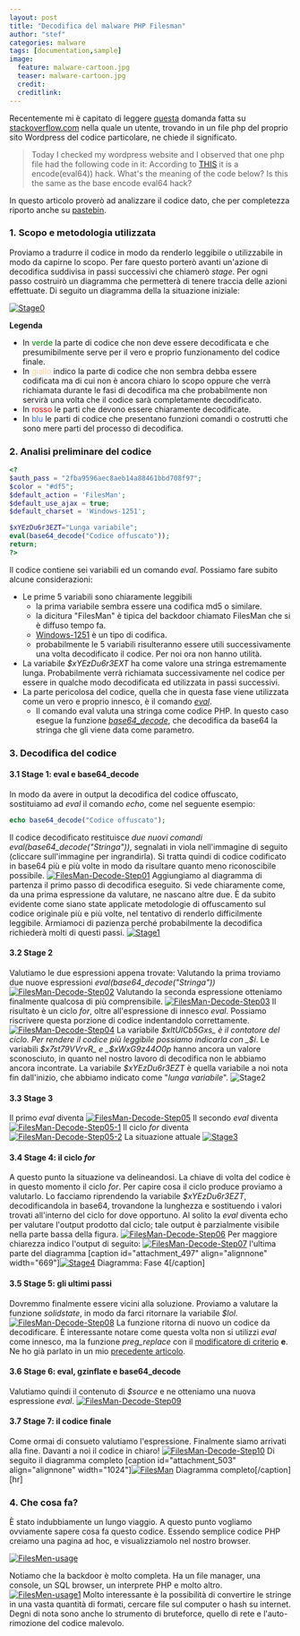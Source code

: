 ```yaml
---
layout: post
title: "Decodifica del malware PHP Filesman"
author: "stef"
categories: malware
tags: [documentation,sample]
image:
  feature: malware-cartoon.jpg
  teaser: malware-cartoon.jpg
  credit:
  creditlink:
---
```


Recentemente mi è capitato di leggere [questa](http://stackoverflow.com/questions/25993817/strange-code-on-wordpress-website) domanda fatta su [stackoverflow.com](http://stackoverflow.com/) nella quale un utente, trovando in un file php del proprio sito Wordpress del codice particolare, ne chiede il significato. 

>Today I checked my wordpress website and I observed that one php file had the following code in it: According to [THIS](http://www.unphp.net/decode/0ab3310454272a9d776c468f6f8a5ef8/) it is a encode(eval64)) hack. What's the meaning of the code below? Is this the same as the base encode eval64 hack?

In questo articolo proverò ad analizzare il codice dato, che per completezza riporto anche su [pastebin](http://pastebin.com/1d7p3Cyx).

### 1. Scopo e metodologia utilizzata

Proviamo a tradurre il codice in modo da renderlo leggibile o utilizzabile in modo da capirne lo scopo. Per fare questo porterò avanti un'azione di decodifica suddivisa in passi successivi che chiamerò _stage_. Per ogni passo costruirò un diagramma che permetterà di tenere traccia delle azioni effettuate. Di seguito un diagramma della la situazione iniziale: 

[![Stage0](http://stefano.chebravo.com/wp-content/uploads/2015/05/Stage0.png)](http://stefano.chebravo.com/wp-content/uploads/2015/05/Stage0.png) 

**Legenda**

*   In <span style="color: #008000;">verde</span> la parte di codice che non deve essere decodificata e che presumibilmente serve per il vero e proprio funzionamento del codice finale.
*   In <span style="color: #ffcc99;">giallo</span> indico la parte di codice che non sembra debba essere codificata ma di cui non è ancora chiaro lo scopo oppure che verrà richiamata durante le fasi di decodifica ma che probabilmente non servirà una volta che il codice sarà completamente decodificato.
*   In <span style="color: #ff0000;">rosso</span> le parti che devono essere chiaramente decodificate.
*   In <span style="color: #3366ff;">blu</span> le parti di codice che presentano funzioni comandi o costrutti che sono mere parti del processo di decodifica.


### 2. Analisi preliminare del codice

```PHP
<?
$auth_pass = "2fba9596aec8aeb14a88461bbd708f97";
$color = "#df5";
$default_action = 'FilesMan';
$default_use_ajax = true;
$default_charset = 'Windows-1251';

$xYEzDu6r3EZT="Lunga variabile";
eval(base64_decode("Codice offuscato"));
return;
?>
```

Il codice contiene sei variabili ed un comando _eval_. Possiamo fare subito alcune considerazioni:

*   Le prime 5 variabili sono chiaramente leggibili
    *   la prima variabile sembra essere una codifica md5 o similare.
    *   la dicitura "FilesMan" è tipica del backdoor chiamato FilesMan che si è diffuso tempo fa.
    *   [Windows-1251](http://en.wikipedia.org/wiki/Windows-1251) è un tipo di codifica.
    *   probabilmente le 5 variabili risulteranno essere utili successivamente una volta decodificato il codice. Per noi ora non hanno utilità.
*   La variabile _$xYEzDu6r3EXT_ ha come valore una stringa estremamente lunga. Probabilmente verrà richiamata successivamente nel codice per essere in qualche modo decodificata ed utilizzata in passi successivi.
*   La parte pericolosa del codice, quella che in questa fase viene utilizzata come un vero e proprio innesco, è il comando _[eval](http://php.net/manual/it/function.eval.php)_.
    *   Il comando eval valuta una stringa come codice PHP. In questo caso esegue la funzione _[base64_decode](http://php.net/manual/it/function.base64-decode.php)_, che decodifica da base64 la stringa che gli viene data come parametro.

### 3. Decodifica del codice

#### 3.1 Stage 1: eval e base64_decode

In modo da avere in output la decodifica del codice offuscato, sostituiamo ad _eval_ il comando _echo_, come nel seguente esempio:

``` php
echo base64_decode("Codice offuscato");
```

Il codice decodificato restituisce _due nuovi comandi eval(base64_decode("Stringa"))_, segnalati in viola nell'immagine di seguito (cliccare sull'immagine per ingrandirla). Si tratta quindi di codice codificato in base64 più e più volte in modo da risultare quanto meno riconoscibile possibile. [![FilesMan-Decode-Step01](http://stefano.chebravo.com/wp-content/uploads/2015/05/FilesMan-Decode-Step01.png)](http://stefano.chebravo.com/wp-content/uploads/2015/05/FilesMan-Decode-Step01.png) Aggiungiamo al diagramma di partenza il primo passo di decodifica eseguito. Si vede chiaramente come, da una prima espressione da valutare, ne nascano altre due. È da subito evidente come siano state applicate metodologie di offuscamento sul codice originale più e più volte, nel tentativo di renderlo difficilmente leggibile. Armiamoci di pazienza perché probabilmente la decodifica richiederà molti di questi passi. 
[![Stage1](http://stefano.chebravo.com/wp-content/uploads/2015/05/Stage1.png)](http://stefano.chebravo.com/wp-content/uploads/2015/05/Stage1.png)

#### 3.2 Stage 2

Valutiamo le due espressioni appena trovate: Valutando la prima troviamo due nuove espressioni _eval(base64_decode("Stringa"))_ [![FilesMan-Decode-Step02](http://stefano.chebravo.com/wp-content/uploads/2015/05/FilesMan-Decode-Step02.png)](http://stefano.chebravo.com/wp-content/uploads/2015/05/FilesMan-Decode-Step02.png) Valutando la seconda espressione otteniamo finalmente qualcosa di più comprensibile. [![FilesMan-Decode-Step03](http://stefano.chebravo.com/wp-content/uploads/2015/05/FilesMan-Decode-Step03.png)](http://stefano.chebravo.com/wp-content/uploads/2015/05/FilesMan-Decode-Step03.png) Il risultato è un ciclo _for_, oltre all'espressione di innesco _eval_. Possiamo riscrivere questa porzione di codice indentandolo correttamente. [![FilesMan-Decode-Step04](http://stefano.chebravo.com/wp-content/uploads/2015/05/FilesMan-Decode-Step04.png)](http://stefano.chebravo.com/wp-content/uploads/2015/05/FilesMan-Decode-Step04.png) La variabile _$xltUlCb5Gxs_ è il contatore del ciclo. Per rendere il codice più leggibile possiamo indicarla con _$i_. Le variabili _$x7st79VVrvR_ e _$xWxG9z44O0p_ hanno ancora un valore sconosciuto, in quanto nel nostro lavoro di decodifica non le abbiamo ancora incontrate. La variabile _$xYEzDu6r3EZT_ è quella variabile a noi nota fin dall'inizio, che abbiamo indicato come "_lunga variabile_". 
![Stage2](http://stefano.chebravo.com/wp-content/uploads/2015/05/Stage21.png)

#### 3.3 Stage 3

Il primo _eval_ diventa [![FilesMan-Decode-Step05](http://stefano.chebravo.com/wp-content/uploads/2015/05/FilesMan-Decode-Step05.png)](http://stefano.chebravo.com/wp-content/uploads/2015/05/FilesMan-Decode-Step05.png) Il secondo _eval_ diventa [![FilesMan-Decode-Step05-1](http://stefano.chebravo.com/wp-content/uploads/2015/05/FilesMan-Decode-Step05-1.png)](http://stefano.chebravo.com/wp-content/uploads/2015/05/FilesMan-Decode-Step05-1.png) Il ciclo _for_ diventa [![FilesMan-Decode-Step05-2](http://stefano.chebravo.com/wp-content/uploads/2015/05/FilesMan-Decode-Step05-2.png)](http://stefano.chebravo.com/wp-content/uploads/2015/05/FilesMan-Decode-Step05-1.png) La situazione attuale 
[![Stage3](http://stefano.chebravo.com/wp-content/uploads/2015/05/Stage3-1024x508.png)](http://stefano.chebravo.com/wp-content/uploads/2015/05/Stage3.png) 

#### 3.4 Stage 4: il ciclo _for_

A questo punto la situazione va delineandosi. La chiave di volta del codice è in questo momento il ciclo _for_. Per capire cosa il ciclo produce proviamo a valutarlo. Lo facciamo riprendendo la variabile _$xYEzDu6r3EZT_, decodificandola in base64, trovandone la lunghezza e sostituendo i valori trovati all'interno del ciclo for dove opportuno. Al solito la _eval_ diventa echo per valutare l'output prodotto dal ciclo; tale output è parzialmente visibile nella parte bassa della figura. [![FilesMan-Decode-Step06](http://stefano.chebravo.com/wp-content/uploads/2015/05/FilesMan-Decode-Step06.png)](http://stefano.chebravo.com/wp-content/uploads/2015/05/FilesMan-Decode-Step06.png) Per maggiore chiarezza indico l'output di seguito: [![FilesMan-Decode-Step07](http://stefano.chebravo.com/wp-content/uploads/2015/05/FilesMan-Decode-Step07.png)](http://stefano.chebravo.com/wp-content/uploads/2015/05/FilesMan-Decode-Step07.png) l'ultima parte del diagramma [caption id="attachment_497" align="alignnone" width="669"][![Stage4](http://stefano.chebravo.com/wp-content/uploads/2015/05/Stage4.png)](http://stefano.chebravo.com/wp-content/uploads/2015/05/Stage4.png) Diagramma: Fase 4[/caption]  

#### 3.5 Stage 5: gli ultimi passi

Dovremmo finalmente essere vicini alla soluzione. Proviamo a valutare la funzione _solidstate_, in modo da farci ritornare la variabile _$lol._ [![FilesMan-Decode-Step08](http://stefano.chebravo.com/wp-content/uploads/2015/05/FilesMan-Decode-Step08.png)](http://stefano.chebravo.com/wp-content/uploads/2015/05/FilesMan-Decode-Step08.png) La funzione ritorna di nuovo un codice da decodificare. È interessante notare come questa volta non si utilizzi _eval_ come innesco, ma la funzione _preg_replace_ con il [modificatore di criterio](http://php.net/manual/it/reference.pcre.pattern.modifiers.php) **e**. Ne ho già parlato in un mio [precedente articolo](http://stefano.chebravo.com/it/decodificare-malware-php/).

#### 3.6 Stage 6: eval, gzinflate e base64_decode

Valutiamo quindi il contenuto di _$source_ e ne otteniamo una nuova espressione _eval_. [![FilesMan-Decode-Step09](http://stefano.chebravo.com/wp-content/uploads/2015/05/FilesMan-Decode-Step09.png)](http://stefano.chebravo.com/wp-content/uploads/2015/05/FilesMan-Decode-Step09.png)  

#### 3.7 Stage 7: il codice finale

Come ormai di consueto valutiamo l'espressione. Finalmente siamo arrivati alla fine. Davanti a noi il codice in chiaro! [![FilesMan-Decode-Step10](http://stefano.chebravo.com/wp-content/uploads/2015/05/FilesMan-Decode-Step10.png)](http://stefano.chebravo.com/wp-content/uploads/2015/05/FilesMan-Decode-Step10.png) Di seguito il diagramma completo [caption id="attachment_503" align="alignnone" width="1024"][![FilesMan](http://stefano.chebravo.com/wp-content/uploads/2015/05/FilesMan-1024x253.png)](http://stefano.chebravo.com/wp-content/uploads/2015/05/FilesMan.png) Diagramma completo[/caption] [hr]

### 4. Che cosa fa?

È stato indubbiamente un lungo viaggio. A questo punto vogliamo ovviamente sapere cosa fa questo codice. Essendo semplice codice PHP creiamo una pagina ad hoc, e visualizziamolo nel nostro browser.

[![FilesMen-usage](http://stefano.chebravo.com/wp-content/uploads/2015/05/FilesMon-usage-1024x418.png)](http://stefano.chebravo.com/wp-content/uploads/2015/05/FilesMon-usage.png)

Notiamo che la backdoor è molto completa. Ha un file manager, una console, un SQL browser, un interprete PHP e molto altro.
[![FilesMen-usage1](http://stefano.chebravo.com/wp-content/uploads/2015/05/FilesMon-usage1.png)](http://stefano.chebravo.com/wp-content/uploads/2015/05/FilesMon-usage1.png)
Molto interessante è la possibilità di convertire le stringe in una vasta quantità di formati, cercare file sul computer o hash su internet. Degni di nota sono anche lo strumento di bruteforce, quello di rete e l'auto-rimozione del codice malevolo.
